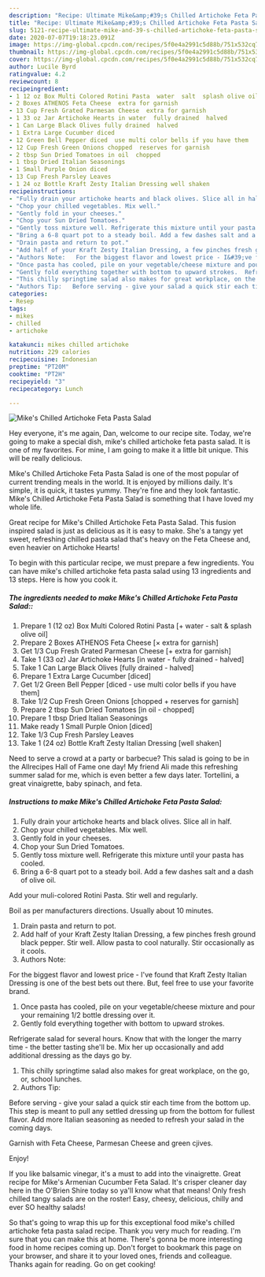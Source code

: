 ```yaml
---
description: "Recipe: Ultimate Mike&amp;#39;s Chilled Artichoke Feta Pasta Salad"
title: "Recipe: Ultimate Mike&amp;#39;s Chilled Artichoke Feta Pasta Salad"
slug: 5121-recipe-ultimate-mike-and-39-s-chilled-artichoke-feta-pasta-salad
date: 2020-07-07T19:18:23.091Z
image: https://img-global.cpcdn.com/recipes/5f0e4a2991c5d88b/751x532cq70/mikes-chilled-artichoke-feta-pasta-salad-recipe-main-photo.jpg
thumbnail: https://img-global.cpcdn.com/recipes/5f0e4a2991c5d88b/751x532cq70/mikes-chilled-artichoke-feta-pasta-salad-recipe-main-photo.jpg
cover: https://img-global.cpcdn.com/recipes/5f0e4a2991c5d88b/751x532cq70/mikes-chilled-artichoke-feta-pasta-salad-recipe-main-photo.jpg
author: Lucile Byrd
ratingvalue: 4.2
reviewcount: 8
recipeingredient:
- 1 12 oz Box Multi Colored Rotini Pasta  water  salt  splash olive oil
- 2 Boxes ATHENOS Feta Cheese  extra for garnish
- 13 Cup Fresh Grated Parmesan Cheese  extra for garnish
- 1 33 oz Jar Artichoke Hearts in water  fully drained  halved
- 1 Can Large Black Olives fully drained  halved
- 1 Extra Large Cucumber diced
- 12 Green Bell Pepper diced  use multi color bells if you have them
- 12 Cup Fresh Green Onions chopped  reserves for garnish
- 2 tbsp Sun Dried Tomatoes in oil  chopped
- 1 tbsp Dried Italian Seasonings
- 1 Small Purple Onion diced
- 13 Cup Fresh Parsley Leaves
- 1 24 oz Bottle Kraft Zesty Italian Dressing well shaken
recipeinstructions:
- "Fully drain your artichoke hearts and black olives. Slice all in half."
- "Chop your chilled vegetables. Mix well."
- "Gently fold in your cheeses."
- "Chop your Sun Dried Tomatoes."
- "Gently toss mixture well. Refrigerate this mixture until your pasta has cooled."
- "Bring a 6-8 quart pot to a steady boil. Add a few dashes salt and a dash of olive oil.   Add your muli-colored Rotini Pasta. Stir well and regularly.   Boil as per manufacturers directions. Usually about 10 minutes."
- "Drain pasta and return to pot."
- "Add half of your Kraft Zesty Italian Dressing, a few pinches fresh ground black pepper. Stir well. Allow pasta to cool naturally. Stir occasionally as it cools."
- "Authors Note:   For the biggest flavor and lowest price - I&#39;ve found that Kraft Zesty Italian Dressing is one of the best bets out there. But, feel free to use your favorite brand."
- "Once pasta has cooled, pile on your vegetable/cheese mixture and pour your remaining 1/2 bottle dressing over it."
- "Gently fold everything together with bottom to upward strokes.  Refrigerate salad for several hours. Know that with the longer the marry time - the better tasting she&#39;ll be. Mix her up occasionally and add additional dressing as the days go by."
- "This chilly springtime salad also makes for great workplace, on the go, or, school lunches."
- "Authors Tip:   Before serving - give your salad a quick stir each time from the bottom up. This step is meant to pull any settled dressing up from the bottom for fullest flavor. Add more Italian seasoning as needed to refresh your salad in the coming days.   Garnish with Feta Cheese, Parmesan Cheese and green cjives.  Enjoy!"
categories:
- Resep
tags:
- mikes
- chilled
- artichoke

katakunci: mikes chilled artichoke
nutrition: 229 calories
recipecuisine: Indonesian
preptime: "PT20M"
cooktime: "PT2H"
recipeyield: "3"
recipecategory: Lunch

---
```



![Mike&#39;s Chilled Artichoke Feta Pasta Salad](https://img-global.cpcdn.com/recipes/5f0e4a2991c5d88b/751x532cq70/mikes-chilled-artichoke-feta-pasta-salad-recipe-main-photo.jpg)

Hey everyone, it's me again, Dan, welcome to our recipe site. Today, we're going to make a special dish, mike&#39;s chilled artichoke feta pasta salad. It is one of my favorites. For mine, I am going to make it a little bit unique. This will be really delicious.

Mike&#39;s Chilled Artichoke Feta Pasta Salad is one of the most popular of current trending meals in the world. It is enjoyed by millions daily. It's simple, it is quick, it tastes yummy. They're fine and they look fantastic. Mike&#39;s Chilled Artichoke Feta Pasta Salad is something that I have loved my whole life.

Great recipe for Mike&#39;s Chilled Artichoke Feta Pasta Salad. This fusion inspired salad is just as delicious as it is easy to make. She&#39;s a tangy yet sweet, refreshing chilled pasta salad that&#39;s heavy on the Feta Cheese and, even heavier on Artichoke Hearts!


To begin with this particular recipe, we must prepare a few ingredients. You can have mike&#39;s chilled artichoke feta pasta salad using 13 ingredients and 13 steps. Here is how you cook it.

##### The ingredients needed to make Mike&#39;s Chilled Artichoke Feta Pasta Salad::

1. Prepare 1 (12 oz) Box Multi Colored Rotini Pasta [+ water - salt &amp; splash olive oil]
1. Prepare 2 Boxes ATHENOS Feta Cheese [× extra for garnish]
1. Get 1/3 Cup Fresh Grated Parmesan Cheese [+ extra for garnish]
1. Take 1 (33 oz) Jar Artichoke Hearts [in water - fully drained - halved]
1. Take 1 Can Large Black Olives [fully drained - halved]
1. Prepare 1 Extra Large Cucumber [diced]
1. Get 1/2 Green Bell Pepper [diced - use multi color bells if you have them]
1. Take 1/2 Cup Fresh Green Onions [chopped + reserves for garnish]
1. Prepare 2 tbsp Sun Dried Tomatoes [in oil - chopped]
1. Prepare 1 tbsp Dried Italian Seasonings
1. Make ready 1 Small Purple Onion [diced]
1. Take 1/3 Cup Fresh Parsley Leaves
1. Take 1 (24 oz) Bottle Kraft Zesty Italian Dressing [well shaken]


Need to serve a crowd at a party or barbecue? This salad is going to be in the Allrecipes Hall of Fame one day! My friend Ali made this refreshing summer salad for me, which is even better a few days later. Tortellini, a great vinaigrette, baby spinach, and feta. 

##### Instructions to make Mike&#39;s Chilled Artichoke Feta Pasta Salad:

1. Fully drain your artichoke hearts and black olives. Slice all in half.
1. Chop your chilled vegetables. Mix well.
1. Gently fold in your cheeses.
1. Chop your Sun Dried Tomatoes.
1. Gently toss mixture well. Refrigerate this mixture until your pasta has cooled.
1. Bring a 6-8 quart pot to a steady boil. Add a few dashes salt and a dash of olive oil. 

Add your muli-colored Rotini Pasta. Stir well and regularly. 

Boil as per manufacturers directions. Usually about 10 minutes.
1. Drain pasta and return to pot.
1. Add half of your Kraft Zesty Italian Dressing, a few pinches fresh ground black pepper. Stir well. Allow pasta to cool naturally. Stir occasionally as it cools.
1. Authors Note: 

For the biggest flavor and lowest price - I&#39;ve found that Kraft Zesty Italian Dressing is one of the best bets out there. But, feel free to use your favorite brand.
1. Once pasta has cooled, pile on your vegetable/cheese mixture and pour your remaining 1/2 bottle dressing over it.
1. Gently fold everything together with bottom to upward strokes.

Refrigerate salad for several hours. Know that with the longer the marry time - the better tasting she&#39;ll be. Mix her up occasionally and add additional dressing as the days go by.
1. This chilly springtime salad also makes for great workplace, on the go, or, school lunches.
1. Authors Tip: 

Before serving - give your salad a quick stir each time from the bottom up. This step is meant to pull any settled dressing up from the bottom for fullest flavor. Add more Italian seasoning as needed to refresh your salad in the coming days. 

Garnish with Feta Cheese, Parmesan Cheese and green cjives.

Enjoy!


If you like balsamic vinegar, it&#39;s a must to add into the vinaigrette. Great recipe for Mike&#39;s Armenian Cucumber Feta Salad. It&#39;s crisper cleaner day here in the O&#39;Brien Shire today so ya&#39;ll know what that means! Only fresh chilled tangy salads are on the roster! Easy, cheesy, delicious, chilly and ever SO healthy salads! 

So that's going to wrap this up for this exceptional food mike&#39;s chilled artichoke feta pasta salad recipe. Thank you very much for reading. I'm sure that you can make this at home. There's gonna be more interesting food in home recipes coming up. Don't forget to bookmark this page on your browser, and share it to your loved ones, friends and colleague. Thanks again for reading. Go on get cooking!
